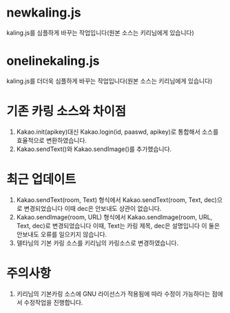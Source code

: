 # newkaling.js
kaling.js를 심플하게 바꾸는 작업입니다(원본 소스는 키리님에게 있습니다)

# onelinekaling.js
kaling.js를 더더욱 심플하게 바꾸는 작업입니다(원본 소스는 키리님에게 있습니다)

# 기존 카링 소스와 차이점
1. Kakao.init(apikey)대신 Kakao.login(id, paaswd, apikey)로 통합해서 소스를 효율적으로 변환하였습니다.
2. Kakao.sendText()와 Kakao.sendImage()를 추가했습니다.

# 최근 업데이트
1. Kakao.sendText(room, Text) 형식에서 Kakao.sendText(room, Text, dec)으로 변경되었습니다 이때 dec은 안보내도 상관이 없습니다.
2. Kakao.sendImage(room, URL) 형식에서 Kakao.sendImage(room, URL, Text, dec)로 변경되었습니다 이때, Text는 카링 제목, dec은 설명입니다 이 둘은 안보내도 오류를 일으키지 않습니다.
3. 델타님의 기본 카링 소스를 키리님의 카링소스로 변경하였습니다.

# 주의사항
1. 키리님의 기본카링 소스에 GNU 라이선스가 적용됨에 따라 수정이 가능하다는 점에서 수정작업을 진행합니다.
